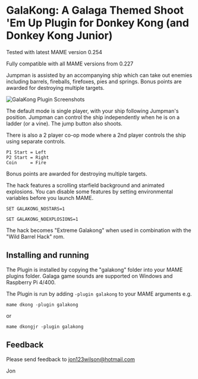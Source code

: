 # **GalaKong: A Galaga Themed Shoot 'Em Up Plugin for Donkey Kong (and Donkey Kong Junior)** #

Tested with latest MAME version 0.254

Fully compatible with all MAME versions from 0.227

Jumpman is assisted by an accompanying ship which can take out enemies including barrels, fireballs, firefoxes, pies and springs.  Bonus points are awarded for destroying multiple targets.


![GalaKong Plugin Screenshots](https://i.imgur.com/R3BX3Wv.png)


The default mode is single player,  with your ship following Jumpman's position.  Jumpman can control the ship independently when he is on a ladder (or a vine).  The jump button also shoots.

There is also a 2 player co-op mode where a 2nd player controls the ship using separate controls.
 	
	P1 Start = Left
	P2 Start = Right	
	Coin     = Fire

Bonus points are awarded for destroying multiple targets.

The hack features a scrolling starfield background and animated explosions.
You can disable some features by setting environmental variables before you launch MAME.

```SET GALAKONG_NOSTARS=1```

```SET GALAKONG_NOEXPLOSIONS=1```

The hack becomes "Extreme Galakong" when used in combination with the "Wild Barrel Hack" rom.

  
## Installing and running
 
The Plugin is installed by copying the "galakong" folder into your MAME plugins folder.
Galaga game sounds are supported on Windows and Raspberry Pi 4/400.

The Plugin is run by adding `-plugin galakong` to your MAME arguments e.g.

```mame dkong -plugin galakong```  

or

```mame dkongjr -plugin galakong```  


## Feedback

Please send feedback to jon123wilson@hotmail.com

Jon

